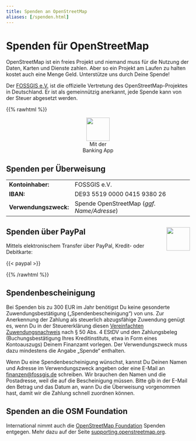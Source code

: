 ```yaml
---
title: Spenden an OpenStreetMap
aliases: [/spenden.html]
---
```


# Spenden für OpenStreetMap

OpenStreetMap ist ein freies Projekt und niemand muss für die Nutzung der
Daten, Karten und Dienste zahlen. Aber so ein Projekt am Laufen zu halten
kostet auch eine Menge Geld. Unterstütze uns durch Deine Spende!

Der [FOSSGIS e.V.](https://www.fossgis.de/) ist die offizielle Vertretung des
OpenStreetMap-Projektes in Deutschland. Er ist als gemeinnützig anerkannt,
jede Spende kann von der Steuer abgesetzt werden.

{{% rawhtml %}}
<div class="grid-container">

<div class="grid-box">

<div class="float-right" style="text-align: center;">
<img src="/spenden/bank-qr.png" width="64" height="64"/><br/>
Mit der<br/>Banking App
</div>


## Spenden per Überweisung

<table>
  <tbody>
    <tr><td><b>Kontoinhaber:</b></td><td>FOSSGIS e.V.</td></tr>
    <tr><td><b>IBAN:</b></td><td>DE93 5519 0000 0415 9380 26</td></tr>
    <tr><td><b>Verwendungszweck:</b></td><td>Spende OpenStreetMap (<i>ggf. Name/Adresse</i>)</td></tr>
  </tbody>
</table>

</div>
<div class="grid-box">

<img src="/spenden/paypal-qr.png" width="64" height="64" style="float: right;"/>

## Spenden über PayPal

Mittels elektronischem Transfer über PayPal, Kredit- oder Debitkarte:

{{< paypal >}}

</div>
</div>
{{% /rawhtml %}}

## Spendenbescheinigung

Bei Spenden bis zu 300 EUR im Jahr benötigst Du keine gesonderte
Zuwendungsbestätigung („Spendenbescheinigung“) von uns. Zur Anerkennung der
Zahlung als steuerlich abzugsfähige Zuwendung genügt es, wenn Du in der
Steuererklärung diesen [Vereinfachten
Zuwendungsnachweis](https://www.fossgis.de/verein/spenden/Vereinfachter-Zuwendungsnachweis-FOSSGIS.pdf)
nach § 50 Abs. 4 EStDV und den Zahlungsbeleg (Buchungsbestätigung Ihres
Kreditinstituts, etwa in Form eines Kontoauszugs) Deinem Finanzamt vorlegen. Der
Verwendungszweck muss dazu mindestens die Angabe „Spende“ enthalten.

Wenn Du eine Spendenbescheinigung wünschst, kannst Du Deinen Namen und Adresse
im Verwendungszweck angeben oder eine E-Mail an finanzen@fossgis.de schreiben.
Wir brauchen den Namen und die Postadresse, weil die auf die Bescheinigung
müssen. Bitte gib in der E-Mail den Betrag und das Datum an, wann Du die
Überweisung vorgenommen hast, damit wir die Zahlung schnell zuordnen können.

## Spenden an die OSM Foundation

International nimmt auch die [OpenStreetMap
Foundation](https://osmfoundation.org/) Spenden entgegen. Mehr dazu auf der
Seite [supporting.openstreetmap.org](https://supporting.openstreetmap.org/).

